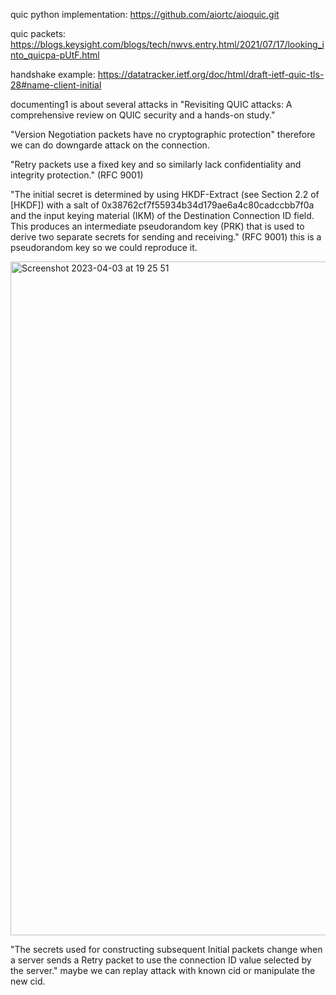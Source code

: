 quic python implementation: https://github.com/aiortc/aioquic.git

quic packets:  https://blogs.keysight.com/blogs/tech/nwvs.entry.html/2021/07/17/looking_into_quicpa-pUtF.html

handshake example: https://datatracker.ietf.org/doc/html/draft-ietf-quic-tls-28#name-client-initial

documenting1 is about several attacks in "Revisiting QUIC attacks: A comprehensive review on QUIC security
and a hands-on study." 

"Version Negotiation packets have no cryptographic protection" therefore we can do downgarde attack on the connection.

"Retry packets use a fixed key and so similarly lack confidentiality and integrity protection." (RFC 9001)

"The initial secret is determined by using HKDF-Extract (see Section 2.2 of [HKDF]) with a 
salt of 0x38762cf7f55934b34d179ae6a4c80cadccbb7f0a and the input keying material (IKM)
of the Destination Connection ID field. This produces an intermediate pseudorandom key (PRK)
that is used to derive two separate secrets for sending and receiving." (RFC 9001) this is a pseudorandom key so we could reproduce it.


<img width="1078" alt="Screenshot 2023-04-03 at 19 25 51" src="https://user-images.githubusercontent.com/84244797/229570311-055ef52b-d9a9-4ad3-ba58-272d43ca1e1d.png">

"The secrets used for constructing subsequent Initial packets change when a server sends a Retry packet to use the connection ID value selected by the server." maybe we can replay attack with known cid or manipulate the new cid.
